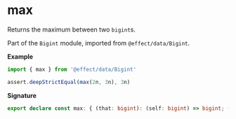 # max

Returns the maximum between two `bigint`s.

Part of the `Bigint` module, imported from `@effect/data/Bigint`.

**Example**

```ts
import { max } from '@effect/data/Bigint'

assert.deepStrictEqual(max(2n, 3n), 3n)
```

**Signature**

```ts
export declare const max: { (that: bigint): (self: bigint) => bigint; (self: bigint, that: bigint): bigint }
```
